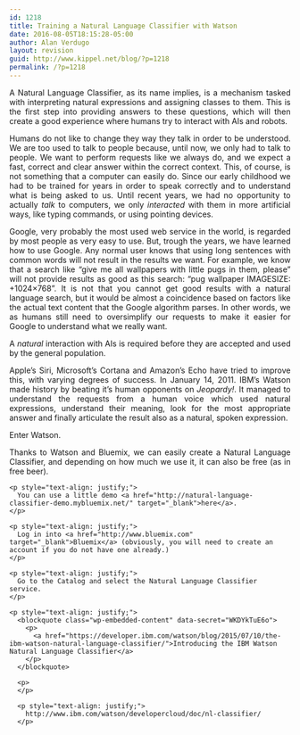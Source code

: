 ```yaml
---
id: 1218
title: Training a Natural Language Classifier with Watson
date: 2016-08-05T18:15:28-05:00
author: Alan Verdugo
layout: revision
guid: http://www.kippel.net/blog/?p=1218
permalink: /?p=1218
---
```

<p style="text-align: justify;">
  A Natural Language Classifier, as its name implies, is a mechanism tasked with interpreting natural expressions and assigning classes to them. This is the first step into providing answers to these questions, which will then create a good experience where humans try to interact with AIs and robots.
</p>

<p style="text-align: justify;">
  Humans do not like to change they way they talk in order to be understood. We are too used to talk to people because, until now, we only had to talk to people. We want to perform requests like we always do, and we expect a fast, correct and clear answer within the correct context. This, of course, is not something that a computer can easily do. Since our early childhood we had to be trained for years in order to speak correctly and to understand what is being asked to us. Until recent years, we had no opportunity to actually <em>talk</em> to computers, we only <em>interacted</em> with them in more artificial ways, like typing commands, or using pointing devices.
</p>

<p style="text-align: justify;">
  Google, very probably the most used web service in the world, is regarded by most people as very easy to use. But, trough the years, we have learned how to use Google. Any normal user knows that using long sentences with common words will not result in the results we want. For example, we know that a search like &#8220;give me all wallpapers with little pugs in them, please&#8221; will not provide results as good as this search: &#8220;pug wallpaper IMAGESIZE: +1024&#215;768&#8221;. It is not that you cannot get good results with a natural language search, but it would be almost a coincidence based on factors like the actual text content that the Google algorithm parses. In other words, we as humans still need to oversimplify our requests to make it easier for Google to understand what we really want.
</p>

<p style="text-align: justify;">
  A <em>natural</em> interaction with AIs is required before they are accepted and used by the general population.
</p>

<p style="text-align: justify;">
  Apple&#8217;s Siri, Microsoft&#8217;s Cortana and Amazon&#8217;s Echo have tried to improve this, with varying degrees of success. In January 14, 2011. IBM&#8217;s Watson made history by beating it&#8217;s human opponents on <em>Jeopardy!</em>. It managed to understand the requests from a human voice which used natural expressions, understand their meaning, look for the most appropriate answer and finally articulate the result also as a natural, spoken expression.
</p>

<p style="text-align: justify;">
  <p style="text-align: justify;">
    Enter Watson.
  </p>
  
  <p style="text-align: justify;">
    <p style="text-align: justify;">
      Thanks to Watson and Bluemix, we can easily create a Natural Language Classifier, and depending on how much we use it, it can also be free (as in free beer).
    </p>
    
    <p style="text-align: justify;">
      You can use a little demo <a href="http://natural-language-classifier-demo.mybluemix.net/" target="_blank">here</a>.
    </p>
    
    <p style="text-align: justify;">
      Log in into <a href="http://www.bluemix.com" target="_blank">Bluemix</a> (obviously, you will need to create an account if you do not have one already.)
    </p>
    
    <p style="text-align: justify;">
      Go to the Catalog and select the Natural Language Classifier service.
    </p>
    
    <p style="text-align: justify;">
      <blockquote class="wp-embedded-content" data-secret="WKDYkTuE6o">
        <p>
          <a href="https://developer.ibm.com/watson/blog/2015/07/10/the-ibm-watson-natural-language-classifier/">Introducing the IBM Watson Natural Language Classifier</a>
        </p>
      </blockquote>
      
      <p>
      </p>
      
      <p style="text-align: justify;">
        http://www.ibm.com/watson/developercloud/doc/nl-classifier/
      </p>
